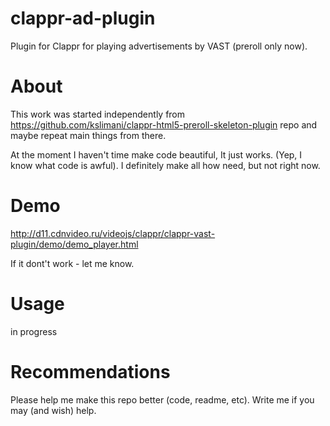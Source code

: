 # clappr-ad-plugin
Plugin for Clappr for playing advertisements by VAST (preroll only now).

# About
This work was started independently from https://github.com/kslimani/clappr-html5-preroll-skeleton-plugin repo and maybe repeat main things from there.

At the moment I haven't time make code beautiful, It just works. (Yep, I know what code is awful). I definitely make all how need, but not right now.

# Demo
http://d11.cdnvideo.ru/videojs/clappr/clappr-vast-plugin/demo/demo_player.html

If it dont't work - let me know.

# Usage
in progress

# Recommendations
Please help me make this repo better (code, readme, etc). Write me if you may (and wish) help.
